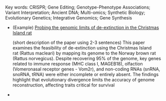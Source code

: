 Key words: CRISPR; Gene Editing; Genotype-Phenotype Associations; Variant Interpretation; Ancient DNA; Multi-omics; Synthetic Biology; Evolutionary Genetics; Integrative Genomics; Gene Synthesis

- (Example) [Probing the genomic limits of de-extinction in the Christmas Island rat](https://pubmed.ncbi.nlm.nih.gov/35271794/)
  
  (short description of the paper using 2-3 sentences) This paper examines the feasibility of de-extinction using the Christmas Island   
   rat (Rattus macleari) by mapping its genome to the Norway brown rat (Rattus norvegicus). Despite recovering 95% of the genome, key 
   genes related to immune response (MHC class I, MAGEB18), olfaction (Vomeronasal receptor genes - Vom2r), and non-coding RNAs (snRNA, 
   snoRNA, tRNA) were either incomplete or entirely absent. The findings highlight that evolutionary divergence limits the accuracy of 
   genome reconstruction, affecting traits critical for survival

- 
